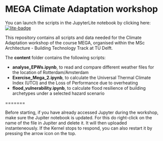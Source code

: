 # MEGA Climate Adaptation workshop


You can launch the scripts in the JupyterLite notebook by clicking here:
[![lite-badge](https://jupyterlite.rtfd.io/en/latest/_static/badge.svg)](https://ele-b.github.io/MEGA-ClimateAdaptation)

This repository contains all scripts and data needed for the Climate Adaptation workshop of the course MEGA, organised within the MSc Architecture - Building Technology Track at TU Delft.

The **content** folder contains the following scripts:
- **analyse_EPWs.ipynb**, to read and compare different weather files for the location of Rotterdam/Amsterdam
- **Exercise_Mega_2.ipynb**, to calculate the Universal Thermal Climate Index (UTCI) and the Loss of Performance due to overheating
- **flood_vulnerability.ipynb**, to calculate flood resilience of building archetypes under a selected hazard scenario
  
=======

Before starting, if you have already accessed Jupyter during the workshop, make sure the Jupiter notebook is updated. For this do right-click on the name of the file in Jupiter and delete it. It will then uploaded instanteneously. If the Kernel stops to respond, you can also restart it by pressing the arrow icon on the top.
